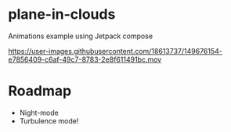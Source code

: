 # plane-in-clouds
Animations example using Jetpack compose

https://user-images.githubusercontent.com/18613737/149676154-e7856409-c6af-49c7-8783-2e8f611491bc.mov


# Roadmap

* Night-mode
* Turbulence mode!
